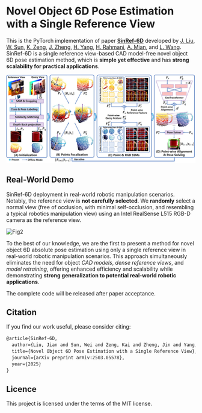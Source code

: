 # Novel Object 6D Pose Estimation with a Single Reference View

This is the PyTorch implementation of paper **[SinRef-6D](https://arxiv.org/abs/2503.05578)** developed by <a href="https://cnjliu.github.io/">J. Liu</a>, <a href="http://robotics.hnu.edu.cn/info/1071/1265.htm">W. Sun</a>, <a href="https://github.com/CNJianLiu/SinRef-6D">K. Zeng</a>, <a href="https://github.com/CNJianLiu/SinRef-6D">J. Zheng</a>, <a href="https://github.com/CNJianLiu/SinRef-6D">H. Yang</a>, <a href="https://sites.google.com/view/rahmaniatlu">H. Rahmani</a>, <a href="https://ajmalsaeed.net/">A. Mian</a>, and <a href="https://scholar.google.com.hk/citations?hl=zh-CN&user=SReb2csAAAAJ">L. Wang</a>. SinRef-6D is a single reference view-based CAD model-free novel object 6D pose estimation method, which is **simple yet effective** and has **strong scalability for practical applications**.

![Fig1](image/Fig2.jpg)

## Real-World Demo
SinRef-6D deployment in real-world robotic manipulation scenarios. Notably, the reference view is **not carefully selected**. We **randomly** select a normal view (free of occlusion, with minimal self-occlusion, and resembling a typical robotics manipulation view) using an Intel RealSense L515 RGB-D camera as the reference view.

![Fig2](image/demo.gif)

To the best of our knowledge, we are the first to present a method for novel object 6D absolute pose estimation using only a single reference view in real-world robotic manipulation scenarios. This approach simultaneously eliminates the need for object *CAD models*, *dense reference views*, and *model retraining*, offering enhanced efficiency and scalability while demonstrating **strong generalization to potential real-world robotic applications**.

The complete code will be released after paper acceptance.

## Citation
If you find our work useful, please consider citing:
```latex
@article{SinRef-6D,
  author={Liu, Jian and Sun, Wei and Zeng, Kai and Zheng, Jin and Yang, Hui and Rahmani, Hossein and Mian, Ajmal and Wang, Lin},
  title={Novel Object 6D Pose Estimation with a Single Reference View},
  journal={arXiv preprint arXiv:2503.05578},
  year={2025}
}
```

## Licence

This project is licensed under the terms of the MIT license.
